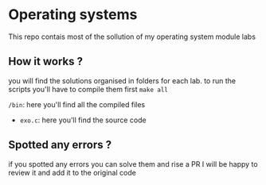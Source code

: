# Operating systems
This repo contais most of the sollution of my operating system module labs

## How it works ?
you will find the solutions organised in folders for each lab.
to run the scripts you'll have to compile them first
`make all` <br>

`/bin`: here you'll find all the compiled files <br>

- `exo.c`: here you'll find the source code



 

## Spotted any errors ?
if you spotted any errors you can solve them and rise a PR I will be happy to review it and add it to the original code
